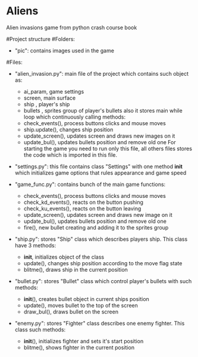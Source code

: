 # Aliens
Alien invasions game from python crash course book

#Project structure
#Folders:
- "pic":
 contains images used in the game

#Files:
- "alien_invasion.py":
  main file of the project which contains such object as:
  - ai_param, game settings
  - screen, main surface
  - ship , player's ship
  - bullets , sprites group of player's bullets
  also it stores main while loop which continuously calling methods:
  - check_events(), process buttons clicks and mouse moves
  - ship.update(), changes ship position
  - update_screen(), updates screen and draws new images on it
  - update_bul(), updates bullets position and remove old one
  For starting the game you need to run only this file, all others files stores the code which is imported in this file.   

- "settings.py":
  this file contains class "Settings" with one method __init__ which initializes game options that rules appearance and game speed

- "game_func.py":
  contains bunch of the main game functions:
  - check_events(), process buttons clicks and mouse moves
  - check_kd_events(), reacts on the button pushing
  - check_ku_events(), reacts on the button leaving
  - update_screen(), updates screen and draws new image on it
  - update_bul(), updates bullets position and remove old one
  - fire(), new bullet creating and adding it to the sprites group

- "ship.py":
  stores "Ship" class which describes players ship. This class have 3 methods:
  - __init__, initializes object of the class  
  - update(), changes ship position according to the move flag state
  - blitme(), draws ship in the current position  

- "bullet.py":
  stores "Bullet" class which control player's bullets with such methods:
  - __init__(), creates bullet object in current ships position
  - update(), moves bullet to the top of the screen
  - draw_bul(), draws bullet on the screen

- "enemy.py":
  stores "Fighter" class describes one enemy fighter. This class such methods:
  - __init__(), initializes fighter and sets it's start position
  - blitme(), shows fighter in the current position
